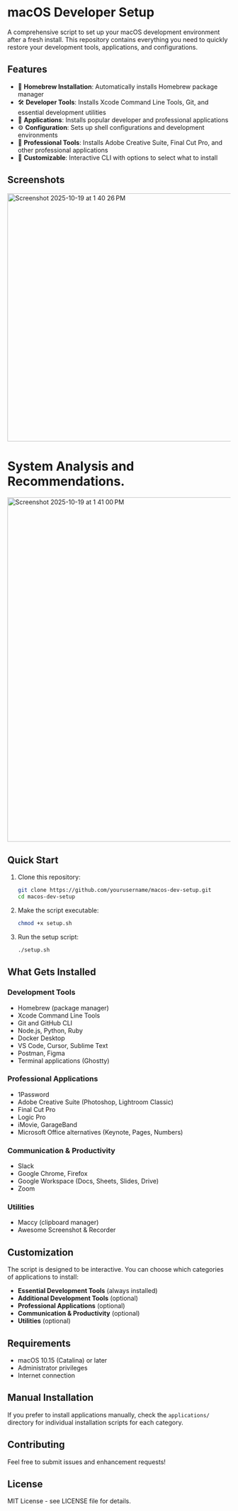 # macOS Developer Setup

A comprehensive script to set up your macOS development environment after a fresh install. This repository contains everything you need to quickly restore your development tools, applications, and configurations.

## Features

- 🍺 **Homebrew Installation**: Automatically installs Homebrew package manager
- 🛠️ **Developer Tools**: Installs Xcode Command Line Tools, Git, and essential development utilities
- 📱 **Applications**: Installs popular developer and professional applications
- ⚙️ **Configuration**: Sets up shell configurations and development environments
- 🎨 **Professional Tools**: Installs Adobe Creative Suite, Final Cut Pro, and other professional applications
- 🔧 **Customizable**: Interactive CLI with options to select what to install

## Screenshots

<img width="549" height="559" alt="Screenshot 2025-10-19 at 1 40 26 PM" src="https://github.com/user-attachments/assets/24dd8b1a-aea4-4fc5-9b0b-d402c36d0580" />

# System Analysis and Recommendations.

<img width="746" height="776" alt="Screenshot 2025-10-19 at 1 41 00 PM" src="https://github.com/user-attachments/assets/2312e674-5191-49c3-a5fd-1ea4aa513065" />


## Quick Start

1. Clone this repository:
   ```bash
   git clone https://github.com/yourusername/macos-dev-setup.git
   cd macos-dev-setup
   ```

2. Make the script executable:
   ```bash
   chmod +x setup.sh
   ```

3. Run the setup script:
   ```bash
   ./setup.sh
   ```

## What Gets Installed

### Development Tools
- Homebrew (package manager)
- Xcode Command Line Tools
- Git and GitHub CLI
- Node.js, Python, Ruby
- Docker Desktop
- VS Code, Cursor, Sublime Text
- Postman, Figma
- Terminal applications (Ghostty)

### Professional Applications
- 1Password
- Adobe Creative Suite (Photoshop, Lightroom Classic)
- Final Cut Pro
- Logic Pro
- iMovie, GarageBand
- Microsoft Office alternatives (Keynote, Pages, Numbers)

### Communication & Productivity
- Slack
- Google Chrome, Firefox
- Google Workspace (Docs, Sheets, Slides, Drive)
- Zoom

### Utilities
- Maccy (clipboard manager)
- Awesome Screenshot & Recorder

## Customization

The script is designed to be interactive. You can choose which categories of applications to install:

- **Essential Development Tools** (always installed)
- **Additional Development Tools** (optional)
- **Professional Applications** (optional)
- **Communication & Productivity** (optional)
- **Utilities** (optional)

## Requirements

- macOS 10.15 (Catalina) or later
- Administrator privileges
- Internet connection

## Manual Installation

If you prefer to install applications manually, check the `applications/` directory for individual installation scripts for each category.

## Contributing

Feel free to submit issues and enhancement requests!

## License

MIT License - see LICENSE file for details.
